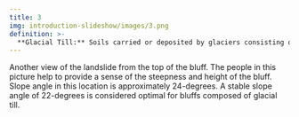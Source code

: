 ```yaml
---
title: 3
img: introduction-slideshow/images/3.png
definition: >-
  **Glacial Till:** Soils carried or deposited by glaciers consisting of poorly sorted, non-stratified sediment such as silt, sand, clay, stones and rocks.
---
```

Another view of the landslide from the top of the bluff. The people in this picture help to provide a sense of the steepness and height of the bluff. Slope angle in this location is approximately 24-degrees. A stable slope angle of 22-degrees is considered optimal for bluffs composed of glacial till.

